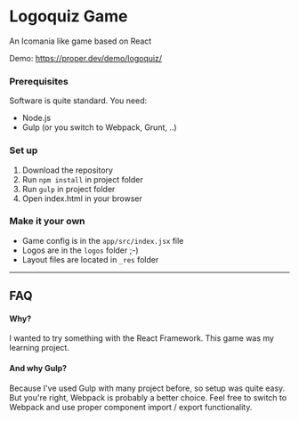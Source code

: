 # Logoquiz Game
An Icomania like game based on React

Demo: https://proper.dev/demo/logoquiz/

### Prerequisites
Software is quite standard. You need:
- Node.js
- Gulp (or you switch to Webpack, Grunt, ..)

### Set up
1. Download the repository
2. Run `npm install` in project folder
3. Run `gulp` in project folder
4. Open index.html in your browser

### Make it your own
- Game config is in the `app/src/index.jsx` file
- Logos are in the `logos` folder ;-)
- Layout files are located in `_res` folder

---

## FAQ

#### Why?
I wanted to try something with the React Framework. This game was my learning project.

#### And why Gulp?
Because I've used Gulp with many project before, so setup was quite easy. But you're right, Webpack is probably a better choice. Feel free to switch to Webpack and use proper component import / export functionality.